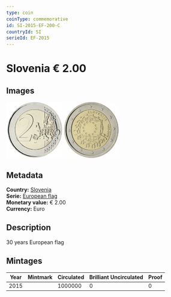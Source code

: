 ```yaml
---
type: coin
coinType: commemorative
id: SI-2015-EF-200-C
countryId: SI
serieId: EF-2015
---
```


# Slovenia € 2.00

## Images

<img src="../../Images/common-2007-200.webp" height="150" alt="Front image"><img src="Images/SI-2015-200.webp" height="150" alt="Back image">

## Metadata

**Country:** [Slovenia](../../Countries/Slovenia/index.md)\
**Serie:** [European flag](index.md)\
**Monetary value:** € 2.00\
**Currency:** Euro

## Description

30 years European flag

## Mintages

| Year | Mintmark | Circulated | Brilliant Uncirculated | Proof |
| ---- | -------- | ---------- | ---------------------- | ----- |
| 2015 |          | 1000000    | 0                      | 0     |

